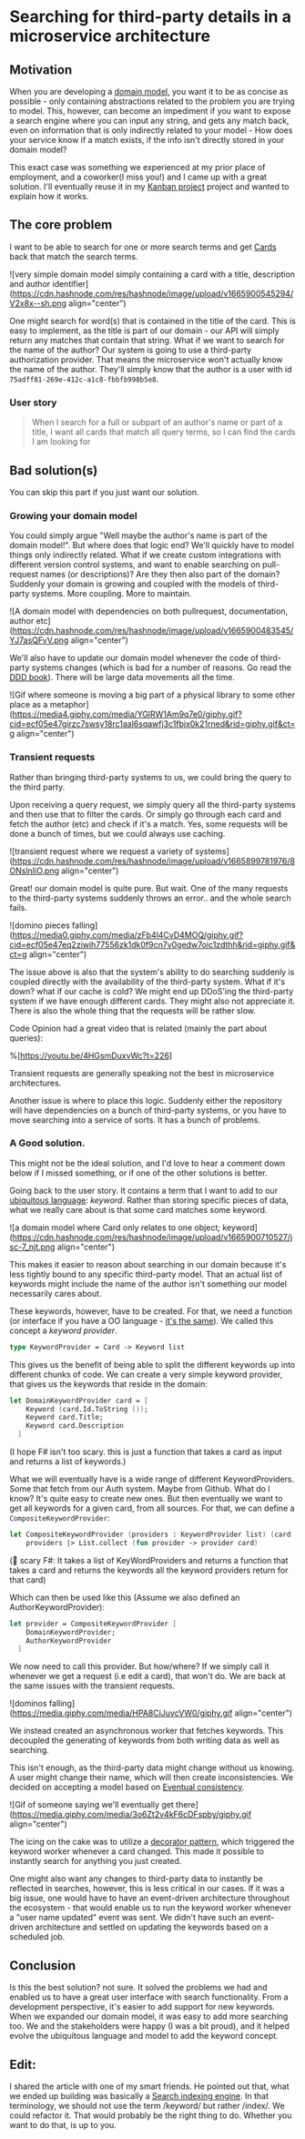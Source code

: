 # Searching for third-party details in a microservice architecture

## Motivation
When you are developing a [domain model](https://en.wikipedia.org/wiki/Domain_model), you want it to be as concise as possible - only containing abstractions related to the problem you are trying to model. This, however, can become an impediment if you want to expose a search engine where you can input any string, and gets any match back, even on information that is only indirectly related to your model - How does your service know if a match exists, if the info isn't directly stored in your domain model?

This exact case was something we experienced at my prior place of employment, and a coworker(I miss you!) and I came up with a great solution. I'll eventually reuse it in my [Kanban project](https://blog.cwb.dk/series/fanban) project and wanted to explain how it works.

## The core problem

I want to be able to search for one or more search terms and get [Cards](https://kanbanize.com/kanban-resources/getting-started/what-is-kanban-card) back that match the search terms.


![very simple domain model simply containing a card with a title, description and author identifier](https://cdn.hashnode.com/res/hashnode/image/upload/v1665900545294/V2x8x--sh.png align="center")

One might search for word(s) that is contained in the title of the card. This is easy to implement, as the title is part of our domain - our API will simply return any matches that contain that string. What if we want to search for the name of the author? Our system is going to use a third-party authorization provider. That means the microservice won't actually know the name of the author. They'll simply know that the author is a user with id `75adff81-269e-412c-a1c8-fbbfb998b5e8`. 

### User story
> When I search for a full or subpart of an author's name or part of a title, I want all cards that match all query terms, so I can find the cards I am looking for

## Bad solution(s)
You can skip this part if you just want our solution.

### Growing your domain model
You could simply argue "Well maybe the author's name is part of the domain model!". But where does that logic end? We'll quickly have to model things only indirectly related. What if we create custom integrations with different version control systems, and want to enable searching on pull-request names (or descriptions)? Are they then also part of the domain? Suddenly your domain is growing and coupled with the models of third-party systems. More coupling. More to maintain. 

![A domain model with dependencies on both pullrequest, documentation, author etc](https://cdn.hashnode.com/res/hashnode/image/upload/v1665900483545/YJ7asQFvV.png align="center")

We'll also have to update our domain model whenever the code of third-party systems changes (which is bad for a number of reasons. Go read the [DDD book](https://www.goodreads.com/book/show/179133.Domain_Driven_Design)). There will be large data movements all the time.

![Gif where someone is moving a big part of a physical library to some other place as a metaphor](https://media4.giphy.com/media/YGlRW1Am9q7e0/giphy.gif?cid=ecf05e47girzc7swsy18rc1aal6sqawfj3c1fbjx0k21rned&rid=giphy.gif&ct=g align="center")

### Transient requests
Rather than bringing third-party systems to us, we could bring the query to the third party.

Upon receiving a query request, we simply query all the third-party systems and then use that to filter the cards. Or simply go through each card and fetch the author (etc) and check if it's a match. Yes, some requests will be done a bunch of times, but we could always use caching.


![transient request where we request a variety of systems](https://cdn.hashnode.com/res/hashnode/image/upload/v1665899781976/8ONslnIiO.png align="center")

Great! our domain model is quite pure. But wait. One of the many requests to the third-party systems suddenly throws an error.. and the whole search fails.


![domino pieces falling](https://media0.giphy.com/media/zFb4l4CvD4MOQ/giphy.gif?cid=ecf05e47eq2ziwih77556zk1dk0f9cn7v0gedw7oic1zdthh&rid=giphy.gif&ct=g align="center")

The issue above is also that the system's ability to do searching suddenly is coupled directly with the availability of the third-party system. What if it's down? what if our cache is cold? We might end up DDoS'ing the third-party system if we have enough different cards. They might also not appreciate it. There is also the whole thing that the requests will be rather slow. 

Code Opinion had a great video that is related (mainly the part about queries):

%[https://youtu.be/4HGsmDuxvWc?t=226]

Transient requests are generally speaking not the best in microservice architectures.

Another issue is where to place this logic. Suddenly either the repository will have dependencies on a bunch of third-party systems, or you have to move searching into a service of sorts. It has a bunch of problems. 

### A Good solution.
This might not be the ideal solution, and I'd love to hear a comment down below if I missed something, or if one of the other solutions is better. 

Going back to the user story. It contains a term that I want to add to our [ubiquitous language](https://thedomaindrivendesign.io/developing-the-ubiquitous-language/): *keyword*. Rather than storing specific pieces of data, what we really care about is that some card matches some keyword.

![a domain model where Card only relates to one object; keyword](https://cdn.hashnode.com/res/hashnode/image/upload/v1665900710527/jsc-7_njt.png align="center")
 
This makes it easier to reason about searching in our domain because it's less tightly bound to any specific third-party model. That an actual list of keywords might include the name of the author isn't something our model necessarily cares about. 

These keywords, however, have to be created. For that, we need a function (or interface if you have a OO language - [it's the same](https://blog.ploeh.dk/2014/03/10/solid-the-next-step-is-functional/)). We called this concept a *keyword provider*.

```fsharp
type KeywordProvider = Card -> Keyword list
```

This gives us the benefit of being able to split the different keywords up into different chunks of code. We can create a very simple keyword provider, that gives us the keywords that reside in the domain:

```fsharp
let DomainKeywordProvider card = [
    Keyword (card.Id.ToString ()); 
    Keyword card.Title; 
    Keyword card.Description
  ]
```
(I hope F# isn't too scary. this is just a function that takes a card as input and returns a list of keywords.)

What we will eventually have is a wide range of different KeywordProviders. Some that fetch from our Auth system. Maybe from Github. What do I know? It's quite easy to create new ones. But then eventually we want to get all keywords for a given card, from all sources. For that, we can define a `CompositeKeywordProvider`:

```fsharp
let CompositeKeywordProvider (providers : KeywordProvider list) (card : Card) = 
    providers |> List.collect (fun provider -> provider card)
```
(👻 scary F#: It takes a list of KeyWordProviders and returns a function that takes a card and returns the keywords all the keyword providers return for that card)

Which can then be used like this (Assume we also defined an AuthorKeywordProvider):

```fsharp
let provider = CompositeKeywordProvider [
    DomainKeywordProvider; 
    AuthorKeywordProvider
  ]
```

We now need to call this provider. But how/where? If we simply call it whenever we get a request (i.e edit a card), that won't do. We are back at the same issues with the transient requests.

![dominos falling](https://media.giphy.com/media/HPA8CiJuvcVW0/giphy.gif align="center")

We instead created an asynchronous worker that fetches keywords. This decoupled the generating of keywords from both writing data as well as searching.

This isn't enough, as the third-party data might change without us knowing. A user might change their name, which will then create inconsistencies. We decided on accepting a model based on [Eventual consistency](https://en.wikipedia.org/wiki/Eventual_consistency).

![Gif of someone saying we'll eventually get there](https://media.giphy.com/media/3o6Zt2v4kF6cDFspby/giphy.gif align="center")


The icing on the cake was to utilize a [decorator pattern](https://en.wikipedia.org/wiki/Decorator_pattern), which triggered the keyword worker whenever a card changed. This made it possible to instantly search for anything you just created.

One might also want any changes to third-party data to instantly be reflected in searches, however, this is less critical in our cases. If it was a big issue, one would have to have an event-driven architecture throughout the ecosystem - that would enable us to run the keyword worker whenever a "user name updated" event was sent. We didn't have such an event-driven architecture and settled on updating the keywords based on a scheduled job.

## Conclusion

Is this the best solution? not sure. It solved the problems we had and enabled us to have a great user interface with search functionality. From a development perspective, it's easier to add support for new keywords. When we expanded our domain model, it was easy to add more searching too. We and the stakeholders were happy (I was a bit proud), and it helped evolve the ubiquitous language and model to add the keyword concept. 

## Edit:
I shared the article with one of my smart friends. He pointed out that, what we ended up building was basically a [Search indexing engine](https://en.wikipedia.org/wiki/Search_engine_indexing). In that terminology, we should not use the term /keyword/ but rather /index/. We could refactor it. That would probably be the right thing to do. Whether you want to do that, is up to you.